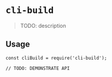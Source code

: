 # `cli-build`

> TODO: description

## Usage

```
const cliBuild = require('cli-build');

// TODO: DEMONSTRATE API
```
